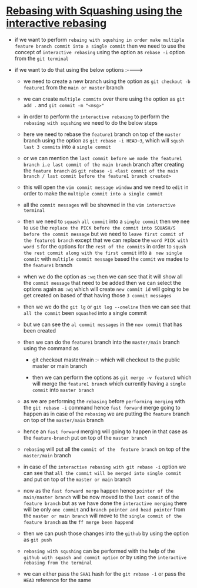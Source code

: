 # <ins> Rebasing with Squashing using the interactive rebasing </ins> #

- if we want to perform `rebaing with squshing in order make multiple feature branch commit into a single commit` then we need to use the concept of `interactive rebasing` using the option as `rebase -i` option from the `git terminal`

- if we want to do that using the below options :---->

  - we need to create a new branch using the option as `git checkout -b feature1` from the `main or master` branch
  
  - we can create `multiple commits` over there using the option as `git add .` and `git commit -m "<msg>"`
  
  - in order to perform the `interactive rebasing` to perform the `rebasing with squshing` we need to do the below steps 
  
  - here we need to rebase the `feature1` branch on top of the `master` branch using the option as `git rebase -i HEAD~3`, which will `sqush last 3 commits` into a `single commit`
  
  - or we can mention the `last commit before we made the feature1 branch i.e last commit of the main branch` branch after creating the `feature branch` as `git rebase -i <last commit of the main branch / last commit before the feature1 branch created>`
  
  - this will open the `vim commit message window` and we need to `edit` in order to make the `multiple commit into a single commit`
  
  - all the `commit messages` will be showned in the `vim interactive terminal`
  
  - then we need to  `squash` `all commit` into a `single commit` then we nee to use the `replace the PICK before the commit into SQUASH/S before the commit message` but we need to `leave first commit of the feature1 branch` except that we can replace the `word PICK with word S` for the options for the `rest of the commits` in order to `sqush the rest commit along with the first commit` into a ` new single commit` with `multiple commit message` based the `commit` we madee to the `feature1` branch 
  
  - when we do the option as `:wq` then we can see that it will show all the `commit message` that need to be added then we can select the options again as `:wq` which will create `new commit id` will going to be get created on based of that having those `3 commit messages`
  
  - then we we do the `git lg` or `git log --oneline` then we can see that `all the commit` been `squashed` into a single commit
  
  - but we can see the `al commit messages` in the `new commit` that has been created

  - then we can do the `feature1` branch into the `master/main` branch using the command as 
    
    - git checkout master/main :- which will checkout to the public master or main branch
    
    - then we can perform the options as `git merge -v feature1` which will merge the `feature1 branch` which currently having a `single commit` into `master branch`
  
  - as we are performing the `rebasing` before `performing merging` with the `git rebase -i` command hence `fast forward` merge going to happen as in case of the `rebasing` we are putting the `feature` branch on top of the `master/main`  branch
  
  - hence an `fast forward` merging will going to happen in that case as the `feature-branch` put on top of the `master branch`

  - `rebasing` will put all the `commit of the  feature branch` on top of the `master/main` branch
  
  - in case of the `interactive rebasing with git rebase -i` option we can see that `all the commit will be merged into single commit` and put on top of the `master or main` branch
  
  - now as the `fast forward merge` happen hence `pointer of the main/master branch` will be now moved to the `last commit` of the `feature branch` but as we have done the `interactive merging` there will be only `one commit` and `branch pointer and head pointer` from the `master or main branch` will move to the `single commit of the feature branch` as the `ff merge been happend`

  - then we can push those changes into the `github` by using the option as `git push`

  - `rebasing with squshing` can be performed with the help of the `github with squash and commit option` or by using the `interactive rebasing from the terminal`

  - we can either pass the `SHA1` hash for the `git rebase -i` or pass the `HEAD` reference for the same 









